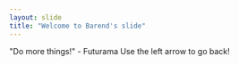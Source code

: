 ```yaml
---
layout: slide
title: "Welcome to Barend's slide"
---
```

"Do more things!" - Futurama
Use the left arrow to go back!
